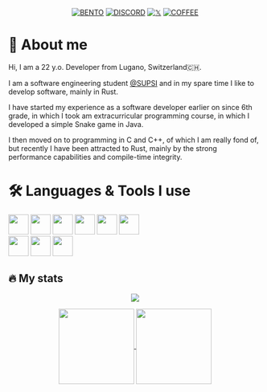  <div id="header" align="center">

  [![BENTO](https://img.shields.io/badge/Bento-white?logo=Bento&logoColor=black&style=for-the-badge)](https://bento.me/mazluc)
  [![DISCORD](https://img.shields.io/badge/Discord-5865F2?logo=discord&logoColor=white&style=for-the-badge)](https://discord.gg/B3yXwmHb2V)
  [![𝕏](https://img.shields.io/badge/Twitter-black?logo=x&logoColor=white&style=for-the-badge)](https://twitter.com/mazluc_ch)
  [![COFFEE](https://img.shields.io/badge/Buy_me_a_coffee-red?style=for-the-badge)](https://github.com/sponsors/lucamazzza?frequency=one-time&sponsor=lucamazzza)
  
</div>

# 👤 About me
Hi, I am a 22 y.o. Developer from Lugano, Switzerland🇨🇭.

I am a software engineering student [@SUPSI](https://supsi.ch) and in my spare time I like to develop software, mainly in Rust.

I have started my experience as a software developer earlier on since 6th grade, in which I took am extracurricular programming course, in which I developed a simple Snake game in Java.

I then moved on to programming in C and C++, of which I am really fond of, but recently I have been attracted to Rust, mainly by the strong performance capabilities and compile-time integrity.

# 🛠️ Languages & Tools I use

<img src="https://devicon-website.vercel.app/api/c/line.svg" width="40" height="40"/>
<img src="https://devicon-website.vercel.app/api/cplusplus/line.svg" width="40" height="40"/>
<img src="https://devicon-website.vercel.app/api/rust/plain.svg?color=%23DD3428" width="40" height="40"/>
<img src="https://devicon-website.vercel.app/api/swift/plain.svg?color=%23F05138" width="40" height="40"/>
<img src="https://devicon-website.vercel.app/api/scala/original.svg" width="40" height="40" />
<img src="https://devicon-website.vercel.app/api/clojure/line.svg?color=%2376AF47" width="40" height="40" />
<br>
<img src="https://devicon-website.vercel.app/api/xcode/plain.svg" width="40" height="40" />
<img src="https://devicon-website.vercel.app/api/vscode/original.svg" width="40" height="40" />
<img src="https://devicon-website.vercel.app/api/docker/plain.svg" width="40" height="40" />

## 🔥 My stats

<div id="header" align="center">

![](https://komarev.com/ghpvc/?username=lucamazzza&abbreviated=true&style=for-the-badge&abbreviated=true&color=blueviolet)
 
  <a href="https://github.com/lucamazzza/">
    <img height=150 align="center" src="https://github-readme-stats.vercel.app/api?username=lucamazzza&rank_icon=github&bg_color=111&title_color=fff&text_color=fff" />
  </a>
  <a href="https://github.com/lucamazzza">
    <img height=150 align="center" src="https://github-readme-stats.vercel.app/api/top-langs?username=lucamazzza&org=acelng&layout=compact&langs_count=8&bg_color=111&title_color=fff&text_color=fff&hide=cmake" />
  </a>
</div>

